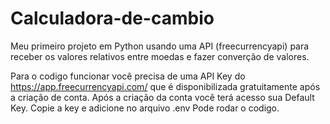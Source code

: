 # Calculadora-de-cambio
Meu primeiro projeto em Python usando uma API (freecurrencyapi) para receber os valores relativos entre moedas e fazer converção de valores.

Para o codigo funcionar você precisa de uma API Key do https://app.freecurrencyapi.com/ que é disponibilizada gratuitamente após a criação de conta.
Após a criação da conta você terá acesso sua Default Key.
Copie a key e adicione no arquivo .env
Pode rodar o codigo.
